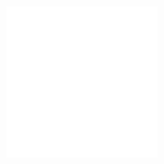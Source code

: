 <embed src="@/docs/options/plots/common/overview.en.md"></embed>
<embed src="@/docs/options/plots/special/pie.en.md"></embed>
